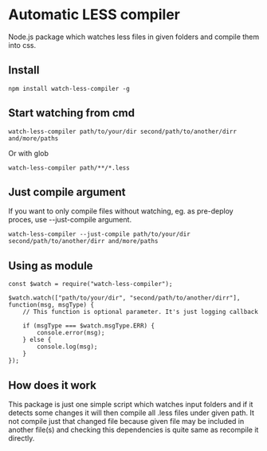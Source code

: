 # Automatic LESS compiler
Node.js package which watches less files in given folders and compile them into css.

## Install
```
npm install watch-less-compiler -g
```

## Start watching from cmd
```
watch-less-compiler path/to/your/dir second/path/to/another/dirr and/more/paths
```

Or with glob
```
watch-less-compiler path/**/*.less
```

## Just compile argument
If you want to only compile files without watching, eg. as pre-deploy proces, use --just-compile argument.
```
watch-less-compiler --just-compile path/to/your/dir second/path/to/another/dirr and/more/paths
```

## Using as module
```
const $watch = require("watch-less-compiler");

$watch.watch(["path/to/your/dir", "second/path/to/another/dirr"], function(msg, msgType) {
	// This function is optional parameter. It's just logging callback
	
	if (msgType === $watch.msgType.ERR) {
		console.error(msg);
	} else {
		console.log(msg);
	}
});
```

## How does it work
This package is just one simple script which watches input folders 
and if it detects some changes it will then compile all .less files under given path. 
It not compile just that changed file because given file may be included in another file(s)
and checking this dependencies is quite same as recompile it directly.